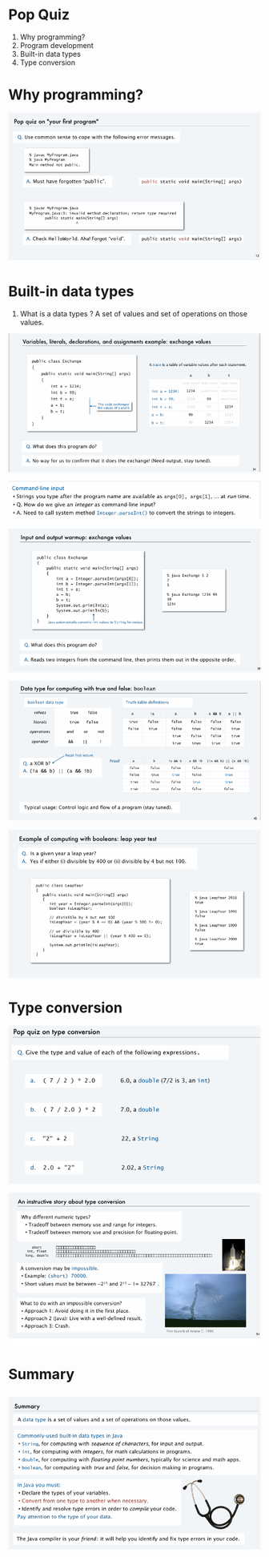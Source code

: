 # Pop Quiz

1. Why programming?
2. Program development
3. Built-in data types
4. Type conversion

# Why programming?

![img_8.png](img_8.png)

# Built-in data types

1. What is a data types ?
    A set of values and set of operations on those values.

![img.png](img.png)

![img_1.png](img_1.png)

![img_2.png](img_2.png)


![img_3.png](img_3.png)

![img_4.png](img_4.png)

# Type conversion


![img_5.png](img_5.png)

![img_7.png](img_7.png)

# Summary

![img_6.png](img_6.png)